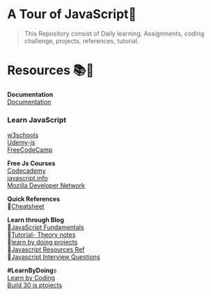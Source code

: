 # A Tour of JavaScript💛
> This Repository consist of Daily learning, Assignments, coding challenge, projects, references, tutorial.






# Resources 📚🧾


**Documentation**<br>
[Documentation](http://introjs.com/docs)<br>

### Learn JavaScript
[w3schools](https://www.w3schools.com/js/)<br>
[Udemy-js](https://www.udemy.com/course/the-complete-javascript-course/)<br>
[FreeCodeCamp](https://www.freecodecamp.org/learn/javascript-algorithms-and-data-structures/)<br>


**Free Js Courses**<br>
[Codecademy](https://www.codecademy.com/catalog/language/javascript)<br>
[javascript.info](https://javascript.info/)<br>
[Mozilla Developer Network](https://developer.mozilla.org/en-US/docs/Web/JavaScript)<br>



**Quick References**<br>
📘[Cheatsheet](https://html-css-js.com/js/) <br>


**Learn through Blog**<br>
📘[JavaScript Fundamentals](https://www.freecodecamp.org/news/javascript-example/)<br>
📘[Tutorial- Theory notes](https://drive.google.com/drive/u/0/folders/1GwY_1ixbYcNgDwIiLuzdH9Rf9hHjuMqk)<br>
📘[learn by doing projects](https://drive.google.com/drive/u/0/folders/1GwY_1ixbYcNgDwIiLuzdH9Rf9hHjuMqk)<br>
📘[Javascript Resources Ref](https://www.freecodecamp.org/news/30-free-resources-for-learning-javascript-fundamentals/)<br>
📘[Javascript Interview Questions](https://www.interviewbit.com/javascript-interview-questions/)<br>

**#LearnByDoing**s <br>
[Learn by Coding](https://www.interviewbit.com/courses/fast-track-js/)<br>
[Build 30 js ptojects](https://javascript30.com/)<br>


